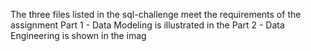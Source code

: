 The three files listed in the sql-challenge meet the requirements of the assignment 
Part 1 -  Data Modeling is illustrated in the 
Part 2 - Data Engineering is shown in the imag
